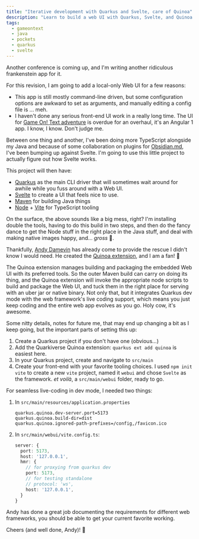 ```yaml
---
title: "Iterative development with Quarkus and Svelte, care of Quinoa"
description: "Learn to build a web UI with Quarkus, Svelte, and Quinoa. This post guides you through the process, from setup to live-coding."
tags:
  - gameontext
  - java
  - pockets
  - quarkus
  - svelte
---
```


Another conference is coming up, and I'm writing another ridiculous frankenstein app for it. 

For this revision, I am going to add a local-only Web UI for a few reasons: 

- This app is still mostly command-line driven, but some configuration options are awkward to set as arguments, and manually editing a config file is ... meh.
- I haven't done any serious front-end UI work in a really long time. The UI for [Game On! Text adventure](https://github.com/gameontext/gameon-webapp) is overdue for an overhaul, it's an Angular 1 app. I know, I know. Don't judge me.

Between one thing and another, I've been doing more TypeScript alongside my Java and because of some collaboration on plugins for [Obsidian.md](https://obsidian.md/), I've been bumping up against Svelte. I'm going to use this little project to actually figure out how Svelte works.

This project will then have: 

- [Quarkus](https://quarkus.io/) as the main CLI driver that will sometimes wait around for awhile while you fuss around with a Web UI.
- [Svelte](https://svelte.dev/) to create a UI that feels nice to use. 
- [Maven](https://maven.apache.org/) for building Java things
- [Node](https://nodejs.org/en/) + [Vite](https://vitejs.dev/) for TypeScript tooling 

On the surface, the above sounds like a big mess, right? I'm installing double the tools, having to do this build in two steps, and then do the fancy dance to get the Node stuff in the right place in the Java stuff, and deal with making native images happy, and... *gross* 🤢.

Thankfully, [Andy Damevin](https://github.com/ia3andy) has already come to provide the rescue I didn't know I would need. He created the [Quinoa extension](https://quarkiverse.github.io/quarkiverse-docs/quarkus-quinoa/dev/index.html), and I am a fan! 🎉

The Quinoa extension manages building and packaging the embedded Web UI with its preferred tools. So the outer Maven build can carry on doing its thing, and the Quinoa extension will invoke the appropriate node scripts to build and package the Web UI, and tuck them in the right place for serving with an uber jar or native binary. Not only that, but it integrates Quarkus dev mode with the web framework's live coding support, which means you just keep coding and the entire web app evolves as you go. Holy cow, it's awesome.

<!--more-->

Some nitty details, notes for future me, that may end up changing a bit as I keep going, but the important parts of setting this up: 

1. Create a Quarkus project if you don't have one (obvious...)
2. Add the Quarkiverse Quinoa extension: `quarkus ext add quinoa` is easiest here.
3. In your Quarkus project, create and navigate to `src/main`
4. Create your front-end with your favorite tooling choices. I used `npm init vite` to create a new `vite` project, named it `webui` and chose `Svelte` as the framework. *et voilà*, a `src/main/webui` folder, ready to go.

For seamless live-coding in dev mode, I needed two things: 

1. In `src/main/resources/application.properties`

    ```properties
    quarkus.quinoa.dev-server.port=5173
    quarkus.quinoa.build-dir=dist
    quarkus.quinoa.ignored-path-prefixes=/config,/favicon.ico
    ```

2. In `src/main/webui/vite.config.ts`:

    ```ts
    server: {
      port: 5173,
      host: '127.0.0.1',
      hmr: {
        // for proxying from quarkus dev
        port: 5173,
        // for testing standalone
        // protocol: 'ws',
        host: '127.0.0.1',
      }
    }
    ```

Andy has done a great job documenting the requirements for different web frameworks, you should be able to get your current favorite working.

Cheers (and well done, Andy)! 🍻